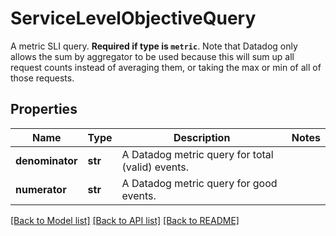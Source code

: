 # ServiceLevelObjectiveQuery

A metric SLI query. **Required if type is `metric`**. Note that Datadog only allows the sum by aggregator to be used because this will sum up all request counts instead of averaging them, or taking the max or min of all of those requests.
## Properties
Name | Type | Description | Notes
------------ | ------------- | ------------- | -------------
**denominator** | **str** | A Datadog metric query for total (valid) events. | 
**numerator** | **str** | A Datadog metric query for good events. | 

[[Back to Model list]](README.md#documentation-for-models) [[Back to API list]](README.md#documentation-for-api-endpoints) [[Back to README]](README.md)


